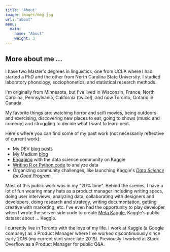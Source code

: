 ```yaml
---
title: 'About'
image: images/meg.jpg
url: "about"
menu:
  main:
    name: "About"
    weight: 3
---
```


## More about me ...
I have two Master's degrees in linguistics, one from UCLA where I had started a PhD and the other from North Carolina State University. I studied laboratory phonology, sociophonetics, and statistical research methods.

I'm originally from Minnesota, but I've lived in Wisconsin, France, North Carolina, Pennsylvania, California (twice!), and now Toronto, Ontario in Canada.

My favorite things are: watching horror and scifi movies, being outdoors and exercising, discovering new places to eat, going to shows (music and comedy) and struggling to decide what I want to learn next.

Here's where you can find some of my past work (not necessarily reflective of current work):

* My DEV [blog posts](https://dev.to/mrisdal)
* My Medium [blog](https://medium.com/@meganrisdal)
* [Engaging](https://www.kaggle.com/mrisdal/discussion) with the data science community on Kaggle
* [Writing R or Python code](https://www.kaggle.com/mrisdal/kernels?sortBy=voteCount&group=profile&pageSize=20&userId=495305) to analyze data
* Organizing community challenges, like launching Kaggle's [_Data Science for Good Program_](http://blog.kaggle.com/2017/11/16/introducing-data-science-for-good-events-on-kaggle/)

Most of this public work was in my "20% time". Behind the scenes, I have a lot of fun wearing many hats as a product manager including writing specs, doing user interviews, analyzing data, collaborating with designers and developers, doing research and strategy, writing documentation, getting creative with marketing, etc. I've even had the opportunity to play developer when I wrote the server-side code to create [Meta Kaggle](https://www.kaggle.com/kaggle/meta-kaggle), Kaggle's public dataset about ... Kaggle.

I currently live in Toronto with the love of my life. I work at Kaggle (a Google company) as a Product Manager where I've worked discontinuously since early 2016 (my current stint since late 2019). Previously I worked at Stack Overflow as a Product Manager for public Q&A.